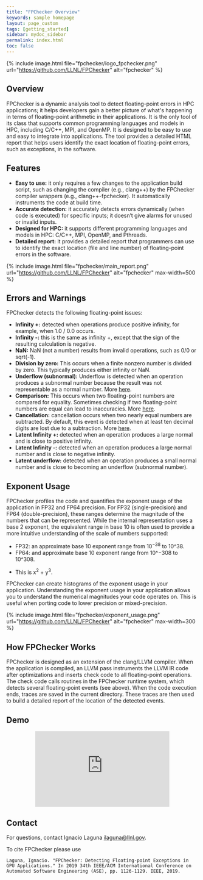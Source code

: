 ```yaml
---
title: "FPChecker Overview"
keywords: sample homepage
layout: page_custom
tags: [getting_started]
sidebar: mydoc_sidebar
permalink: index.html
toc: false
---
```


{% include image.html file="fpchecker/logo_fpchecker.png" url="https://github.com/LLNL/FPChecker" alt="fpchecker" %}

## Overview

FPChecker is a dynamic analysis tool to detect floating-point errors in HPC applications; it helps developers gain a better picture of what's happening in terms of floating-point arithmetic in their applications. It is the only tool of its class that supports common programming languages and models in HPC, including C/C++, MPI, and OpenMP. It is designed to be easy to use and easy to integrate into applications. The tool provides a detailed HTML report that helps users identify the exact location of floating-point errors, such as exceptions, in the software.

## Features

- **Easy to use:** it only requires a few changes to the application build script, such as changing the compiler (e.g., clang++) by the FPChecker compiler wrappers (e.g., clang++-fpchecker). It automatically instruments the code at build time.
- **Accurate detection:** it accurately detects errors dynamically (when code is executed) for specific inputs; it doesn’t give alarms for unused or invalid inputs. 
- **Designed for HPC:** it supports different programming languages and models in HPC: C/C++, MPI, OpenMP, and Pthreads.
- **Detailed report:** it provides a detailed report that programmers can use to identify the exact location (file and line number) of floating-point errors in the software.

<!--
{% include image.html file="fpchecker/report-1.png" url="https://github.com/LLNL/FPChecker" alt="fpchecker" max-width=500  %}
-->
{% include image.html file="fpchecker/main_report.png" url="https://github.com/LLNL/FPChecker" alt="fpchecker" max-width=500  %}

## Errors and Warnings

FPChecker detects the following floating-point issues:

- **Infinity +:** detected when operations produce positive infinity, for example, when 1.0 / 0.0 occurs. 
- **Infinity -:** this is the same as infinity +, except that the sign of the resulting calculation is negative.
- **NaN:** NaN (not a number) results from invalid operations, such as 0/0 or sqrt(-1).
- **Division by zero:** This occurs when a finite nonzero number is divided by zero. This typically produces either infinity or NaN.
- **Underflow (subnormal):** Underflow is detected when an operation produces a subnormal number because the result was not representable as a normal number. More [here](/subnormal-numbers.html).
- **Comparison:** This occurs when two floating-point numbers are compared for equality. Sometimes checking if two floating-point numbers are equal can lead to inaccuracies. More [here](https://floating-point-gui.de/errors/comparison/).
- **Cancellation:** cancellation occurs when two nearly equal numbers are subtracted. By default, this event is detected when at least ten decimal digits are lost due to a subtraction. More [here](2021-07-12-dealing-with-cancellation.html).
- **Latent Infinity +:** detected when an operation produces a large normal and is close to positive infinity.
- **Latent Infinity -:** detected when an operation produces a large normal number and is close to negative infinity.
- **Latent underflow:** detected when an operation produces a small normal number and is close to becoming an underflow (subnormal number).

## Exponent Usage
FPChecker profiles the code and quantifies the exponent usage of the application in FP32 and FP64 precision. For FP32 (single-precision) and FP64 (double-precision), these ranges determine the magnitude of the numbers that can be represented. While the internal representation uses a base 2 exponent, the equivalent range in base 10 is often used to provide a more intuitive understanding of the scale of numbers supported:

- FP32: an approximate base 10 exponent range from $10^{−38}$ to 10^38.
- FP64: and approximate base 10 exponent range from 10^−308 to 10^308.
- <p>This is x<sup>2</sup> + y<sup>3</sup>.</p>

FPChecker can create histograms of the exponent usage in your application. Understanding the exponent usage in your application allows you to understand the numerical magnitudes your code operates on. This is useful when porting code to lower precision or mixed-precision.

{% include image.html file="fpchecker/exponent_usage.png" url="https://github.com/LLNL/FPChecker" alt="fpchecker" max-width=300  %}

## How FPChecker Works

FPChecker is designed as an extension of the clang/LLVM compiler. When the application is compiled, an LLVM pass instruments the LLVM IR code after optimizations and inserts check code to all floating-point operations. The check code calls routines in the FPChecker runtime system, which detects several floating-point events (see above). When the code execution ends, traces are saved in the current directory. These traces are then used to build a detailed report of the location of the detected events.

## Demo

<div style="width: 70%; margin: auto;"> <div style="padding:56.25% 0 0 0;position:relative;">
    <iframe src="https://player.vimeo.com/video/1083326382?badge=0&amp;autopause=0&amp;player_id=0&amp;app_id=58479" frameborder="0" allow="autoplay; fullscreen; picture-in-picture; clipboard-write; encrypted-media" style="position:absolute;top:0;left:0;width:100%;height:100%;" title="fpchecker-video-May-2025"></iframe>
  </div>
</div>
<script src="https://player.vimeo.com/api/player.js"></script>


## Contact
For questions, contact Ignacio Laguna <ilaguna@llnl.gov>.

To cite FPChecker please use

```
Laguna, Ignacio. "FPChecker: Detecting Floating-point Exceptions in GPU Applications." In 2019 34th IEEE/ACM International Conference on Automated Software Engineering (ASE), pp. 1126-1129. IEEE, 2019.
```
